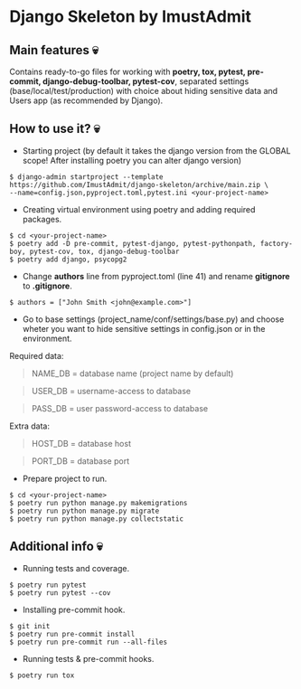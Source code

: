 # Django Skeleton by ImustAdmit

## Main features :skull:

Contains ready-to-go files for working with **poetry, tox, pytest, pre-commit, django-debug-toolbar, pytest-cov**, separated settings (base/local/test/production) with choice about hiding sensitive data and Users app (as recommended by Django).

## How to use it? :skull:

- Starting project (by default it takes the django version from the GLOBAL scope! After installing poetry you can alter django version)

```
$ django-admin startproject --template https://github.com/ImustAdmit/django-skeleton/archive/main.zip \
--name=config.json,pyproject.toml,pytest.ini <your-project-name>
```

- Creating virtual environment using poetry and adding required packages.

```
$ cd <your-project-name>
$ poetry add -D pre-commit, pytest-django, pytest-pythonpath, factory-boy, pytest-cov, tox, django-debug-toolbar
$ poetry add django, psycopg2
```

- Change **authors** line from pyproject.toml (line 41) and rename **gitignore** to **.gitignore**.

```
$ authors = ["John Smith <john@example.com>"]
```

- Go to base settings (project_name/conf/settings/base.py) and choose wheter you want to hide sensitive settings in config.json or in the environment.

Required data: 
> NAME_DB = database name (project name by default)

> USER_DB = username-access to database

> PASS_DB = user password-access to database

Extra data:
> HOST_DB = database host

> PORT_DB = database port


- Prepare project to run.

```
$ cd <your-project-name>
$ poetry run python manage.py makemigrations
$ poetry run python manage.py migrate
$ poetry run python manage.py collectstatic
```

## Additional info :skull:

- Running tests and coverage.

```
$ poetry run pytest
$ poetry run pytest --cov
```

- Installing pre-commit hook.

```
$ git init
$ poetry run pre-commit install
$ poetry run pre-commit run --all-files
```

- Running tests & pre-commit hooks.

```
$ poetry run tox
```

